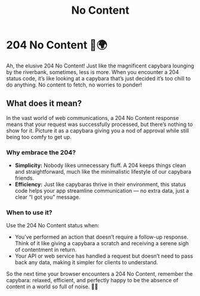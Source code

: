 ﻿---
category: 2xx
code: 204
cover: https://firebasestorage.googleapis.com/v0/b/capy-http.appspot.com/o/Capy-204-750x600.avif?alt=media
thumbnail: https://firebasestorage.googleapis.com/v0/b/capy-http.appspot.com/o/Capy-204-250x200.avif?alt=media
coverAlt: No Content
description: No Content
pubDate: 2014-06-01
tags:
- 2xx
title: No Content
---


# 204 No Content 🐹🌍

Ah, the elusive 204 No Content! Just like the magnificent capybara lounging by the riverbank, sometimes, less is more. When you encounter a 204 status code, it’s like looking at a capybara that’s just decided it’s too chill to do anything. No content to fetch, no worries to ponder!

## What does it mean?
In the vast world of web communications, a 204 No Content response means that your request was successfully processed, but there’s nothing to show for it. Picture it as a capybara giving you a nod of approval while still being too comfy to get up.

### Why embrace the 204?
- **Simplicity:** Nobody likes unnecessary fluff. A 204 keeps things clean and straightforward, much like the minimalistic lifestyle of our capybara friends.
- **Efficiency:** Just like capybaras thrive in their environment, this status code helps your app streamline communication — no extra data, just a clear “I got you” message.

### When to use it?
Use the 204 No Content status when:
- You’ve performed an action that doesn’t require a follow-up response. Think of it like giving a capybara a scratch and receiving a serene sigh of contentment in return.
- Your API or web service has handled a request but doesn’t need to pass back any data, making it simpler for clients to understand.

So the next time your browser encounters a 204 No Content, remember the capybara: relaxed, efficient, and perfectly happy to be the absence of content in a world so full of noise. 🦙✨